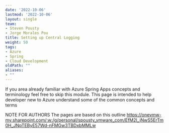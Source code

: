 ```yaml
---
date: '2022-10-06'
lastmod: '2022-10-06'
layout: single
team:
- Steven Pousty
- Jorge Morales Pou
title: Setting up Central Logging
weight: 50
tags:
- Azure
- Spring
- Cloud Development
oldPath: ""
aliases:
- ""
---
```



If you area already familiar with Azure Spring Apps concepts and terminology feel free to skip
this module. This page is intended to help developer new to Azure understand some of the common concepts and terms


NOTE FOR AUTHORS The pages are based on this outline
https://onevmw-my.sharepoint.com/:w:/g/personal/spousty_vmware_com/EfM2l_jNwS5ErTm0H_JNpTEByE57Wd-nFMGw3TBDxbMMLw